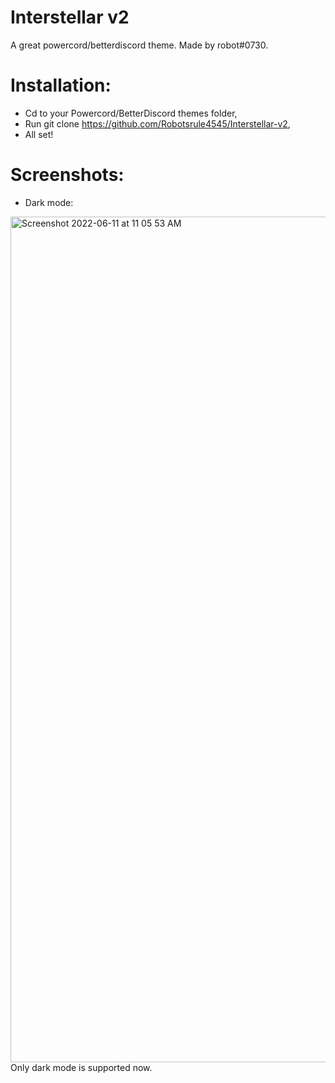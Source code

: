 # Interstellar v2

A great powercord/betterdiscord theme. Made by robot#0730.
# Installation:
- Cd to your Powercord/BetterDiscord themes folder,
- Run git clone https://github.com/Robotsrule4545/Interstellar-v2,
- All set!
# Screenshots:
- Dark mode:
<img width="1353" alt="Screenshot 2022-06-11 at 11 05 53 AM" src="https://user-images.githubusercontent.com/77372650/173170277-fccc8bde-8579-450e-b817-ecbad5891820.png">
Only dark mode is supported now.
